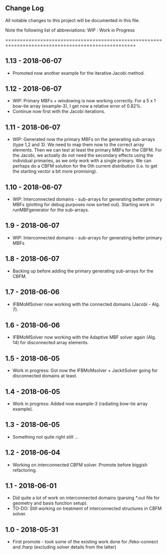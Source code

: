## Change Log
All notable changes to this project will be documented in this file. 

Note the following list of abbreviations:
	WIP : Work in Progress

===================================================================================================

## 1.13 - 2018-06-07
- Promoted now another example for the iterative Jacobi method.

## 1.12 - 2018-06-07
- WIP: Primary MBFs + windowing is now working correctly. For a 5 x 1 bow-tie array (example-3), 
  I get now a relative error of 0.82%.
- Continue now first with the Jacobi iterations.

## 1.11 - 2018-06-07
- WIP: Generated now the primary MBFs on the generating sub-arrays (type 1,2 and 3). We need to
  map them now to the correct array elements. Then we can test at least the primary MBFs for the 
  CBFM. For the Jacobi, we actually do not need the secondary effects using the individual primaries, 
  as we only work with a single primary. We can perhaps do a CBFM solution for the 0th current
  distribution (i.e. to get the starting vector a bit more promising).

## 1.10 - 2018-06-07
- WIP: Interconnected domains - sub-arrays for generating better primary MBFs (plotting for
  debug purposes now sorted out). Starting work in runMBFgenerator for the sub-arrays.

## 1.9 - 2018-06-07
- WIP: Interconnected domains - sub-arrays for generating better primary MBFs

## 1.8 - 2018-06-07
- Backing up before adding the primary generating sub-arrays for the CBFM.

## 1.7 - 2018-06-06
- IFBMoMSolver now working with the connected domains (Jacobi - Alg. 7).

## 1.6 - 2018-06-06
- IFBMoMSolver now working with the Adaptive MBF solver again (Alg. 14)
  for disconnected array elements.

## 1.5 - 2018-06-05
- Work in progress: Got now the IFBMoMsolver + JackitSolver going for
  disconnected domains at least.

## 1.4 - 2018-06-05
- Work in progress: Added now example-3 (radiating bow-tie array example).

## 1.3 - 2018-06-05
- Something not quite right still ...

## 1.2 - 2018-06-04
- Working on interconnected CBFM solver. Promote before biggish refactoring.

## 1.1 - 2018-06-01
- Did quite a lot of work on interconnected domains (parsing *.out file for geometry
  and basis function setup).
- TO-DO: Still working on treatment of interconnected structures in CBFM solver.

## 1.0 - 2018-05-31
- First promote - took some of the existing work done for /feko-connect and /harp
  (excluding solver details from the latter)
